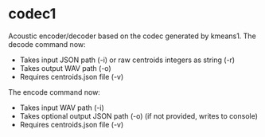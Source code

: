 # codec1

Acoustic encoder/decoder based on the codec generated by kmeans1.
The decode command now:

- Takes input JSON path (-i) or raw centroids integers as string (-r)
- Takes output WAV path (-o)
- Requires centroids.json file (-v)

The encode command now:

- Takes input WAV path (-i)
- Takes optional output JSON path (-o) (if not provided, writes to console)
- Requires centroids.json file (-v)
